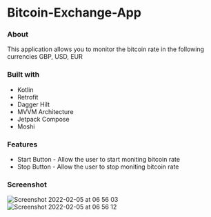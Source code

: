 # Bitcoin-Exchange-App


### About

This application allows you to monitor the bitcoin rate in the following currencies GBP, USD, EUR


### Built with

- Kotlin
- Retrofit
- Dagger Hilt
- MVVM Architecture 
- Jetpack Compose
- Moshi 


### Features

- Start Button - Allow the user to start moniting bitcoin rate 
- Stop Button - Allow the user to stop moniting bitcoin rate 


### Screenshot


![Screenshot 2022-02-05 at 06 56 03](https://user-images.githubusercontent.com/88812838/152632160-87c55c96-033d-4308-a090-4d90c56e9c89.png)
![Screenshot 2022-02-05 at 06 56 12](https://user-images.githubusercontent.com/88812838/152632157-095a7698-30a5-4719-b731-e6fa43332d45.png)

